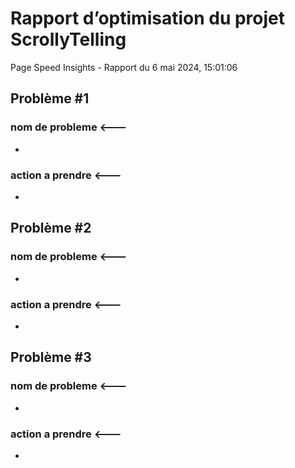 # Rapport d’optimisation du projet ScrollyTelling

Page Speed Insights - Rapport du 6 mai 2024, 15:01:06

## Problème #1

### nom de probleme <---
-

### action a prendre <---
-

## Problème #2

### nom de probleme <---
-

### action a prendre <---
-

## Problème #3

### nom de probleme <---
-

### action a prendre <---
-